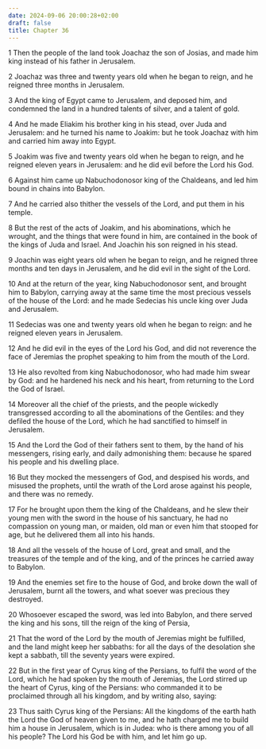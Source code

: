 ```yaml
---
date: 2024-09-06 20:00:28+02:00
draft: false
title: Chapter 36
---
```




1 Then the people of the land took Joachaz the son of Josias, and made him king instead of his father in Jerusalem.

2 Joachaz was three and twenty years old when he began to reign, and he reigned three months in Jerusalem.

3 And the king of Egypt came to Jerusalem, and deposed him, and condemned the land in a hundred talents of silver, and a talent of gold.

4 And he made Eliakim his brother king in his stead, over Juda and Jerusalem: and he turned his name to Joakim: but he took Joachaz with him and carried him away into Egypt.

5 Joakim was five and twenty years old when he began to reign, and he reigned eleven years in Jerusalem: and he did evil before the Lord his God.

6 Against him came up Nabuchodonosor king of the Chaldeans, and led him bound in chains into Babylon.

7 And he carried also thither the vessels of the Lord, and put them in his temple.

8 But the rest of the acts of Joakim, and his abominations, which he wrought, and the things that were found in him, are contained in the book of the kings of Juda and Israel. And Joachin his son reigned in his stead.

9 Joachin was eight years old when he began to reign, and he reigned three months and ten days in Jerusalem, and he did evil in the sight of the Lord.

10 And at the return of the year, king Nabuchodonosor sent, and brought him to Babylon, carrying away at the same time the most precious vessels of the house of the Lord: and he made Sedecias his uncle king over Juda and Jerusalem.

11 Sedecias was one and twenty years old when he began to reign: and he reigned eleven years in Jerusalem.

12 And he did evil in the eyes of the Lord his God, and did not reverence the face of Jeremias the prophet speaking to him from the mouth of the Lord.

13 He also revolted from king Nabuchodonosor, who had made him swear by God: and he hardened his neck and his heart, from returning to the Lord the God of Israel.

14 Moreover all the chief of the priests, and the people wickedly transgressed according to all the abominations of the Gentiles: and they defiled the house of the Lord, which he had sanctified to himself in Jerusalem.

15 And the Lord the God of their fathers sent to them, by the hand of his messengers, rising early, and daily admonishing them: because he spared his people and his dwelling place.

16 But they mocked the messengers of God, and despised his words, and misused the prophets, until the wrath of the Lord arose against his people, and there was no remedy.

17 For he brought upon them the king of the Chaldeans, and he slew their young men with the sword in the house of his sanctuary, he had no compassion on young man, or maiden, old man or even him that stooped for age, but he delivered them all into his hands.

18 And all the vessels of the house of Lord, great and small, and the treasures of the temple and of the king, and of the princes he carried away to Babylon.

19 And the enemies set fire to the house of God, and broke down the wall of Jerusalem, burnt all the towers, and what soever was precious they destroyed.

20 Whosoever escaped the sword, was led into Babylon, and there served the king and his sons, till the reign of the king of Persia,

21 That the word of the Lord by the mouth of Jeremias might be fulfilled, and the land might keep her sabbaths: for all the days of the desolation she kept a sabbath, till the seventy years were expired.

22 But in the first year of Cyrus king of the Persians, to fulfil the word of the Lord, which he had spoken by the mouth of Jeremias, the Lord stirred up the heart of Cyrus, king of the Persians: who commanded it to be proclaimed through all his kingdom, and by writing also, saying:

23 Thus saith Cyrus king of the Persians: All the kingdoms of the earth hath the Lord the God of heaven given to me, and he hath charged me to build him a house in Jerusalem, which is in Judea: who is there among you of all his people? The Lord his God be with him, and let him go up.

